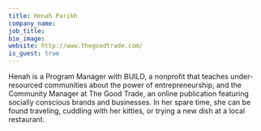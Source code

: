 ```yaml
---
title: Henah Parikh
company_name: 
job_title:
bio_image:
website: http://www.thegoodtrade.com/
is_guest: true
---
```


Henah is a Program Manager with BUILD, a nonprofit that teaches under-resourced communities about the power of entrepreneurship, and the Community Manager at The Good Trade, an online publication featuring socially conscious brands and businesses. In her spare time, she can be found traveling, cuddling with her kitties, or trying a new dish at a local restaurant.
